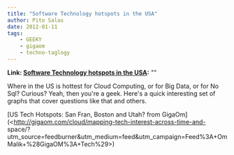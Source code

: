 ```yaml
---
title: "Software Technology hotspots in the USA"
author: Pito Salas
date: 2012-01-11
tags:
    - GEEKY
    - gigaom
    - techno-taglogy
---
```


**Link: [Software Technology hotspots in the USA](None):** ""



Where in the US is hottest for Cloud Computing, or for Big Data, or for No
Sql? Curious? Yeah, then you're a geek. Here's a quick interesting set of
graphs that cover questions like that and others.

[US Tech Hotspots: San Fran, Boston and Utah? from
GigaOm](<http://gigaom.com/cloud/mapping-tech-interest-across-time-and-
space/?utm_source=feedburner&utm_medium=feed&utm_campaign=Feed%3A+OmMalik+%28GigaOM%3A+Tech%29>)


